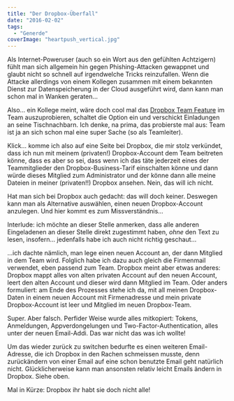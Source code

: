 ```yaml
---
title: "Der Dropbox-Überfall"
date: "2016-02-02"
tags:
  - "Generde"
coverImage: "heartpush_vertical.jpg"
---
```


Als Internet-Poweruser (auch so ein Wort aus den gefühlten Achtzigern) fühlt man sich allgemein hin gegen Phishing-Attacken gewappnet und glaubt nicht so schnell auf irgendwelche Tricks reinzufallen. Wenn die Attacke allerdings von einem Kollegen zusammen mit einem bekannten Dienst zur Datenspeicherung in der Cloud ausgeführt wird, dann kann man schon mal in Wanken geraten…

Also… ein Kollege meint, wäre doch cool mal das [Dropbox Team Feature](https://blogs.dropbox.com/dropbox/2015/09/introducing-the-team-feature/) im Team auszuprobieren, schaltet die Option ein und verschickt Einladungen an seine Tischnachbarn. Ich denke, na prima, das probierste mal aus: Team ist ja an sich schon mal eine super Sache (so als Teamleiter).

Klick… komme ich also auf eine Seite bei Dropbox, die mir stolz verkündet, dass ich nun mit meinem (privaten!) Dropbox-Account dem Team beitreten könne, dass es aber so sei, dass wenn ich das täte jederzeit eines der Teammitglieder den Dropbox-Business-Tarif einschalten könne und dann würde dieses Mitglied zum Administrator und der könne dann alle meine Dateien in meiner (privaten!!) Dropbox ansehen. Nein, das will ich nicht.

Hat man sich bei Dropbox auch gedacht: das will doch keiner. Deswegen kann man als Alternative auswählen, einen neuen Dropbox-Account anzulegen. Und hier kommt es zum Missverständnis…

Interlude: ich möchte an dieser Stelle anmerken, dass alle anderen Eingeladenen an dieser Stelle direkt zugestimmt haben, _ohne_ den Text zu lesen, insofern… jedenfalls habe ich auch nicht richtig geschaut…

…ich dachte nämlich, man lege einen neuen Account an, der dann Mitglied in dem Team wird. Folglich habe ich dazu auch gleich die Firmenmail verwendet, eben passend zum Team. Dropbox meint aber etwas anderes: Dropbox mappt alles von alten privaten Account auf den neuen Account, leert den alten Account und dieser wird dann Mitglied im Team. Oder anders formuliert: am Ende des Prozesses stehe ich da, mit all meinen Dropbox-Daten in einem neuen Account mit Firmenadresse und mein private Dropbox-Account ist leer und Mitglied im neuen Dropbox-Team.

Super. Aber falsch. Perfider Weise wurde alles mitkopiert: Tokens, Anmeldungen, Appverdongelungen und Two-Factor-Authentication, alles unter der neuen Email-Addi. Das war nicht das was ich wollte!

Um das wieder zurück zu switchen bedurfte es einen weiteren Email-Adresse, die ich Dropbox in den Rachen schmeissen musste, denn zurückändern von einer Email auf eine schon benutzte Email geht natürlich nicht. Glücklicherweise kann man ansonsten relativ leicht Emails ändern in Dropbox. Siehe oben.

Mal in Kürze: Dropbox ihr habt sie doch nicht alle!
